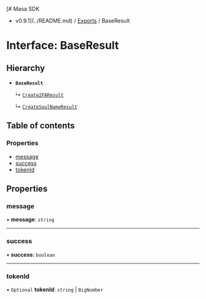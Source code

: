 [# Masa SDK
 - v0.9.1](../README.md) / [Exports](../modules.md) / BaseResult

# Interface: BaseResult

## Hierarchy

- **`BaseResult`**

  ↳ [`Create2FAResult`](Create2FAResult.md)

  ↳ [`CreateSoulNameResult`](CreateSoulNameResult.md)

## Table of contents

### Properties

- [message](BaseResult.md#message)
- [success](BaseResult.md#success)
- [tokenId](BaseResult.md#tokenid)

## Properties

### message

• **message**: `string`

___

### success

• **success**: `boolean`

___

### tokenId

• `Optional` **tokenId**: `string` \| `BigNumber`
